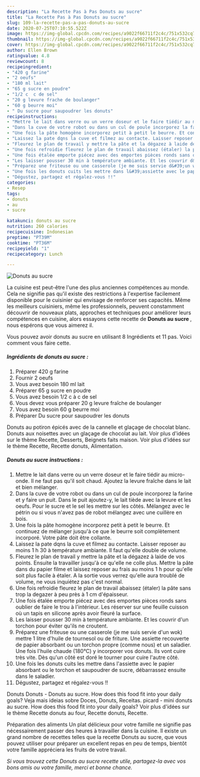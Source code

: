 ```yaml
---
description: "La Recette Pas à Pas Donuts au sucre"
title: "La Recette Pas à Pas Donuts au sucre"
slug: 109-la-recette-pas-a-pas-donuts-au-sucre
date: 2020-07-25T07:10:55.522Z
image: https://img-global.cpcdn.com/recipes/a9022f66711f2c4c/751x532cq70/donuts-au-sucre-photo-principale-de-la-recette.jpg
thumbnail: https://img-global.cpcdn.com/recipes/a9022f66711f2c4c/751x532cq70/donuts-au-sucre-photo-principale-de-la-recette.jpg
cover: https://img-global.cpcdn.com/recipes/a9022f66711f2c4c/751x532cq70/donuts-au-sucre-photo-principale-de-la-recette.jpg
author: Ellen Brown
ratingvalue: 4.8
reviewcount: 8
recipeingredient:
- "420 g farine"
- "2 oeufs"
- "180 ml lait"
- "65 g sucre en poudre"
- "1/2 c  c de sel"
- "20 g levure frache de boulanger"
- "60 g beurre moi"
- " Du sucre pour saupoudrer les donuts"
recipeinstructions:
- "Mettre le lait dans verre ou un verre doseur et le faire tiédir au micro-onde. Il ne faut pas qu&#39;il soit chaud. Ajoutez la levure fraîche dans le lait et bien mélanger."
- "Dans la cuve de votre robot ou dans un cul de poule incorporez la farine et y faire un puit. Dans le puit ajoutez-y, le lait tiède avec la levure et les oeufs. Pour le sucre et le sel les mettre sur les côtés. Mélangez avec le pétrin ou si vous n&#39;avez pas de robot mélangez avec une cuillère en bois."
- "Une fois la pâte homogène incorporez petit à petit le beurre. Et continuez de mélanger jusqu&#39;à ce que le beurre soit complètement incorporé. Votre pâte doit être collante."
- "Laissez la pate dqns la cuve et filmez au contacte. Laisser reposer au moins 1 h 30 à température ambiante. Il faut qu&#39;elle double de volume."
- "Fleurez le plan de travail y mettre la pâte et la dégazez à laide de vos points. Ensuite la travailler jusqu&#39;à ce qu&#39;elle ne colle plus. Mettre la pâte dans du papier filme et laissez reposer au frais au moins 1 h pour qu&#39;elle soit plus facile à étaler. A la sortie vous verrez qu&#39;elle aura troublé de volume, ne vous inquiétez pas c&#39;est normal."
- "Une fois refroidie fleurez le plan de travail abaissez (étaler) la pâte sans trop la degazer à peu près à 1 cm d&#39;épaisseur."
- "Une fois étalée emporte piécez avec des emportes pièces ronds sans oublier de faire le trou à l&#39;intérieur. Les réserver sur une feuille cuisson où un tapis en silicone après avoir fleuré la surface."
- "Les laisser pousser 30 min à température ambiante. Et les couvrir d&#39;un torchon pour éviter qu&#39;ils ne croutent."
- "Préparez une friteuse ou une casserole (je me suis servie d&#39;un wok) mettre 1 litre d&#39;huile de tournesol ou de friture. Une assiette recouverte de papier absorbant ou un torchon propre (comme nous) et un saladier. Une fois l&#39;huile chaude (180°C) y incorporer vos donuts. Ils vont cuire très vite. Dès qu&#39;un côté est doré le tourner pour cuire l&#39;autre côté."
- "Une fois les donuts cuits les mettre dans l&#39;assiette avec le papier absorbant ou le torchon et saupoudrer de sucre, débarrassez ensuite dans le saladier."
- "Dégustez, partagez et régalez-vous !!"
categories:
- Resep
tags:
- donuts
- au
- sucre

katakunci: donuts au sucre 
nutrition: 260 calories
recipecuisine: Indonesian
preptime: "PT39M"
cooktime: "PT36M"
recipeyield: "1"
recipecategory: Lunch

---
```



![Donuts au sucre](https://img-global.cpcdn.com/recipes/a9022f66711f2c4c/751x532cq70/donuts-au-sucre-photo-principale-de-la-recette.jpg)

La cuisine est peut-être l'une des plus anciennes compétences au monde. Cela ne signifie pas qu'il existe des restrictions à l'expertise facilement disponible pour le cuisinier qui envisage de renforcer ses capacités. Même les meilleurs cuisiniers, même les professionnels, peuvent constamment découvrir de nouveaux plats, approches et techniques pour améliorer leurs compétences en cuisine, alors essayons cette recette de <strong> Donuts au sucre </strong>, nous espérons que vous aimerez il.

<!--inarticleads1-->

Vous pouvez avoir donuts au sucre en utilisant 8 Ingrédients et 11 pas. Voici comment vous faire cette.

##### Ingrédients de donuts au sucre :

1. Préparer 420 g farine
1. Fournir 2 oeufs
1. Vous avez besoin 180 ml lait
1. Préparer 65 g sucre en poudre
1. Vous avez besoin 1/2 c à c de sel
1. Vous devez vous préparer 20 g levure fraîche de boulanger
1. Vous avez besoin 60 g beurre moi
1. Préparer  Du sucre pour saupoudrer les donuts


Donuts au potiron épicés avec de la cannelle et glaçage de chocolat blanc. Donuts aux noisettes avec un glaçage de chocolat au lait. Voir plus d&#39;idées sur le thème Recette, Desserts, Beignets faits maison. Voir plus d&#39;idées sur le thème Recette, Recette donuts, Alimentation. 

<!--inarticleads2-->

##### Donuts au sucre instructions :

1. Mettre le lait dans verre ou un verre doseur et le faire tiédir au micro-onde. Il ne faut pas qu&#39;il soit chaud. Ajoutez la levure fraîche dans le lait et bien mélanger.
1. Dans la cuve de votre robot ou dans un cul de poule incorporez la farine et y faire un puit. Dans le puit ajoutez-y, le lait tiède avec la levure et les oeufs. Pour le sucre et le sel les mettre sur les côtés. Mélangez avec le pétrin ou si vous n&#39;avez pas de robot mélangez avec une cuillère en bois.
1. Une fois la pâte homogène incorporez petit à petit le beurre. Et continuez de mélanger jusqu&#39;à ce que le beurre soit complètement incorporé. Votre pâte doit être collante.
1. Laissez la pate dqns la cuve et filmez au contacte. Laisser reposer au moins 1 h 30 à température ambiante. Il faut qu&#39;elle double de volume.
1. Fleurez le plan de travail y mettre la pâte et la dégazez à laide de vos points. Ensuite la travailler jusqu&#39;à ce qu&#39;elle ne colle plus. Mettre la pâte dans du papier filme et laissez reposer au frais au moins 1 h pour qu&#39;elle soit plus facile à étaler. A la sortie vous verrez qu&#39;elle aura troublé de volume, ne vous inquiétez pas c&#39;est normal.
1. Une fois refroidie fleurez le plan de travail abaissez (étaler) la pâte sans trop la degazer à peu près à 1 cm d&#39;épaisseur.
1. Une fois étalée emporte piécez avec des emportes pièces ronds sans oublier de faire le trou à l&#39;intérieur. Les réserver sur une feuille cuisson où un tapis en silicone après avoir fleuré la surface.
1. Les laisser pousser 30 min à température ambiante. Et les couvrir d&#39;un torchon pour éviter qu&#39;ils ne croutent.
1. Préparez une friteuse ou une casserole (je me suis servie d&#39;un wok) mettre 1 litre d&#39;huile de tournesol ou de friture. Une assiette recouverte de papier absorbant ou un torchon propre (comme nous) et un saladier. Une fois l&#39;huile chaude (180°C) y incorporer vos donuts. Ils vont cuire très vite. Dès qu&#39;un côté est doré le tourner pour cuire l&#39;autre côté.
1. Une fois les donuts cuits les mettre dans l&#39;assiette avec le papier absorbant ou le torchon et saupoudrer de sucre, débarrassez ensuite dans le saladier.
1. Dégustez, partagez et régalez-vous !!


Donuts Donuts - Donuts au sucre. How does this food fit into your daily goals? Veja mais ideias sobre Doces, Donuts, Receitas. picard - mini donuts au sucre. How does this food fit into your daily goals? Voir plus d&#39;idées sur le thème Recette donuts au four, Recette donuts, Recette. 

<!--inarticleads1-->

<p>
Préparation des aliments Un plat délicieux pour votre famille ne signifie pas nécessairement passer des heures à travailler dans la cuisine. Il existe un grand nombre de recettes telles que la recette Donuts au sucre, que vous pouvez utiliser pour préparer un excellent repas en peu de temps, bientôt votre famille appréciera les fruits de votre travail.
</p>

<p>
<i>Si vous trouvez cette Donuts au sucre recette utile, partagez-la avec vos bons amis ou votre famille, merci et bonne chance.</i>
</p>
